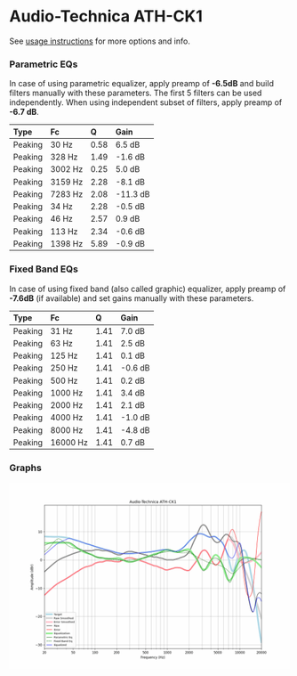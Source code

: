 # Audio-Technica ATH-CK1
See [usage instructions](https://github.com/jaakkopasanen/AutoEq#usage) for more options and info.

### Parametric EQs
In case of using parametric equalizer, apply preamp of **-6.5dB** and build filters manually
with these parameters. The first 5 filters can be used independently.
When using independent subset of filters, apply preamp of **-6.7 dB**.

| Type    | Fc      |    Q | Gain     |
|:--------|:--------|:-----|:---------|
| Peaking | 30 Hz   | 0.58 | 6.5 dB   |
| Peaking | 328 Hz  | 1.49 | -1.6 dB  |
| Peaking | 3002 Hz | 0.25 | 5.0 dB   |
| Peaking | 3159 Hz | 2.28 | -8.1 dB  |
| Peaking | 7283 Hz | 2.08 | -11.3 dB |
| Peaking | 34 Hz   | 2.28 | -0.5 dB  |
| Peaking | 46 Hz   | 2.57 | 0.9 dB   |
| Peaking | 113 Hz  | 2.34 | -0.6 dB  |
| Peaking | 1398 Hz | 5.89 | -0.9 dB  |

### Fixed Band EQs
In case of using fixed band (also called graphic) equalizer, apply preamp of **-7.6dB**
(if available) and set gains manually with these parameters.

| Type    | Fc       |    Q | Gain    |
|:--------|:---------|:-----|:--------|
| Peaking | 31 Hz    | 1.41 | 7.0 dB  |
| Peaking | 63 Hz    | 1.41 | 2.5 dB  |
| Peaking | 125 Hz   | 1.41 | 0.1 dB  |
| Peaking | 250 Hz   | 1.41 | -0.6 dB |
| Peaking | 500 Hz   | 1.41 | 0.2 dB  |
| Peaking | 1000 Hz  | 1.41 | 3.4 dB  |
| Peaking | 2000 Hz  | 1.41 | 2.1 dB  |
| Peaking | 4000 Hz  | 1.41 | -1.0 dB |
| Peaking | 8000 Hz  | 1.41 | -4.8 dB |
| Peaking | 16000 Hz | 1.41 | 0.7 dB  |

### Graphs
![](./Audio-Technica%20ATH-CK1.png)